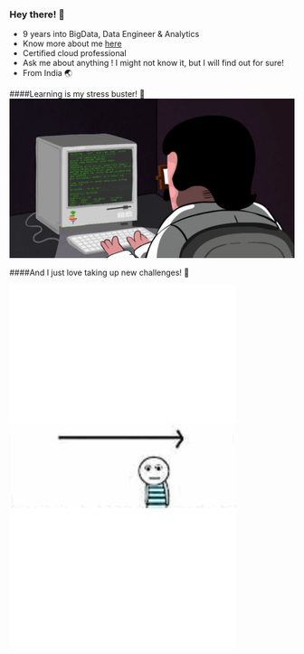 ### Hey there! :wave:

- 9 years into BigData, Data Engineer & Analytics
- Know more about me [here](https://drive.google.com/file/d/1FTjol-7ujeebyiyAREs8W3kBsln_Pxgl/view?usp=sharing) 
- Certified cloud professional
- Ask me about anything ! I might not know it, but I will find out for sure!
- From India :earth_asia:

####Learning is my stress buster! :book:
![alt text](https://github.com/bibinnahas/bibinnahas/blob/main/programming.gif)

####And I just love taking up new challenges! :heartbeat:

![alt text](https://github.com/bibinnahas/bibinnahas/blob/main/challenges.gif)
